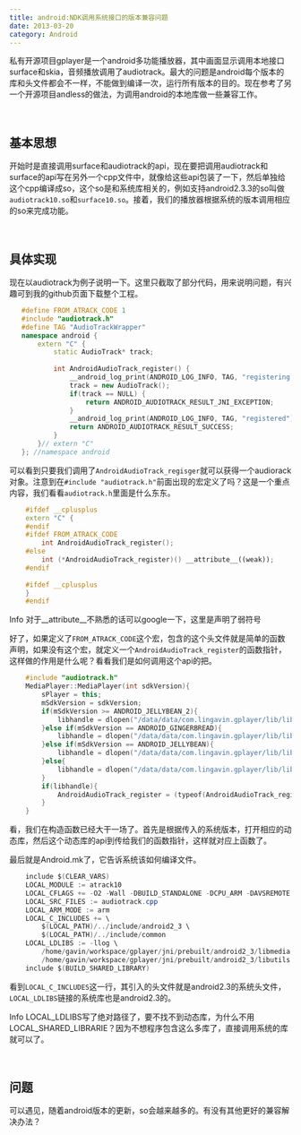 ```yaml
---
title: android:NDK调用系统接口的版本兼容问题
date: 2013-03-20 
category: Android
---
```


<!-- ![android_logo](http://farm9.staticflickr.com/8226/8572656190_46ea969040_m.jpg) -->

私有开源项目gplayer是一个android多功能播放器，其中画面显示调用本地接口surface和skia，音频播放调用了audiotrack。最大的问题是android每个版本的库和头文件都会不一样，不能做到编译一次，运行所有版本的目的。现在参考了另一个开源项目andless的做法，为调用android的本地库做一些兼容工作。

<!-- excerpt -->

<br/>

## 基本思想

开始时是直接调用surface和audiotrack的api，现在要把调用audiotrack和surface的api写在另外一个cpp文件中，就像给这些api包装了一下，然后单独给这个cpp编译成so，这个so是和系统库相关的，例如支持android2.3.3的so叫做`audiotrack10.so`和`surface10.so`。接着，我们的播放器根据系统的版本调用相应的so来完成功能。

<br/>

## 具体实现

现在以audiotrack为例子说明一下。这里只截取了部分代码，用来说明问题，有兴趣可到我的github页面下载整个工程。

 ```cpp
    #define FROM_ATRACK_CODE 1
    #include "audiotrack.h"
    #define TAG "AudioTrackWrapper"
    namespace android {
    	extern "C" {
    		static AudioTrack* track;
    
    		int AndroidAudioTrack_register() {
    			__android_log_print(ANDROID_LOG_INFO, TAG, "registering audio track");
    			track = new AudioTrack();
    			if(track == NULL) {
    				return ANDROID_AUDIOTRACK_RESULT_JNI_EXCEPTION;
    			}
    			__android_log_print(ANDROID_LOG_INFO, TAG, "registered");
    			return ANDROID_AUDIOTRACK_RESULT_SUCCESS;
    		}
    	}// extern "C"
    }; //namespace android
```

可以看到只要我们调用了`AndroidAudioTrack_regisger`就可以获得一个audiorack对象。注意到在`#include "audiotrack.h"`前面出现的宏定义了吗？这是一个重点内容，我们看看`audiotrack.h`里面是什么东东。

```cpp
    #ifdef __cplusplus
    extern "C" {
    #endif
    #ifdef FROM_ATRACK_CODE
    	int AndroidAudioTrack_register();
    #else
    	int (*AndroidAudioTrack_register)() __attribute__((weak));
    #endif
    
    #ifdef __cplusplus
    }
    #endif
```

<span class="label label-info">Info</span> 对于__attribute__不熟悉的话可以google一下，这里是声明了弱符号

好了，如果定义了`FROM_ATRACK_CODE`这个宏，包含的这个头文件就是简单的函数声明，如果没有这个宏，就定义一个`AndroidAudioTrack_register`的函数指针，这样做的作用是什么呢？看看我们是如何调用这个api的把。

```cpp
    #include "audiotrack.h"
    MediaPlayer::MediaPlayer(int sdkVersion){
    	sPlayer = this;
    	mSdkVersion = sdkVersion;
    	if(mSdkVersion >= ANDROID_JELLYBEAN_2){
    		libhandle = dlopen("/data/data/com.lingavin.gplayer/lib/libatrack17.so", RTLD_NOW);
    	}else if(mSdkVersion == ANDROID_GINGERBREAD){
    		libhandle = dlopen("/data/data/com.lingavin.gplayer/lib/libatrack10.so", RTLD_NOW);
    	}else if(mSdkVersion == ANDROID_JELLYBEAN){
    		libhandle = dlopen("/data/data/com.lingavin.gplayer/lib/libatrack16.so", RTLD_NOW);
    	}else{
    		libhandle = dlopen("/data/data/com.lingavin.gplayer/lib/libatrack14.so", RTLD_NOW);
    	}
    	if(libhandle){
    		AndroidAudioTrack_register = (typeof(AndroidAudioTrack_register)) dlsym(libhandle,"AndroidAudioTrack_register");
    	}
    }
```

看，我们在构造函数已经大干一场了。首先是根据传入的系统版本，打开相应的动态库，然后这个动态库的api到传给我们的函数指针，这样就对应上函数了。

最后就是Android.mk了，它告诉系统该如何编译文件。

```java
    include $(CLEAR_VARS)
    LOCAL_MODULE := atrack10
    LOCAL_CFLAGS += -O2 -Wall -DBUILD_STANDALONE -DCPU_ARM -DAVSREMOTE -finline-functions -fPIC -D__ARM_EABI__=1 -DOLD_LOGDH -DANDROID2_3
    LOCAL_SRC_FILES := audiotrack.cpp
    LOCAL_ARM_MODE := arm
    LOCAL_C_INCLUDES += \
    	$(LOCAL_PATH)/../include/android2_3 \
    	$(LOCAL_PATH)/../include/common
    LOCAL_LDLIBS := -llog \
    	/home/gavin/workspace/gplayer/jni/prebuilt/android2_3/libmedia.so \
    	/home/gavin/workspace/gplayer/jni/prebuilt/android2_3/libutils.so 
    include $(BUILD_SHARED_LIBRARY)
```

看到`LOCAL_C_INCLUDES`这一行，其引入的头文件就是android2.3的系统头文件，`LOCAL_LDLIBS`链接的系统库也是android2.3的。

<span class="label label-info">Info</span> LOCAL_LDLIBS写了绝对路径了，要不找不到动态库，为什么不用LOCAL_SHARED_LIBRARIE？因为不想程序包含这么多库了，直接调用系统的库就可以了。

<br/>

## 问题

可以遇见，随着android版本的更新，so会越来越多的。有没有其他更好的兼容解决办法？

